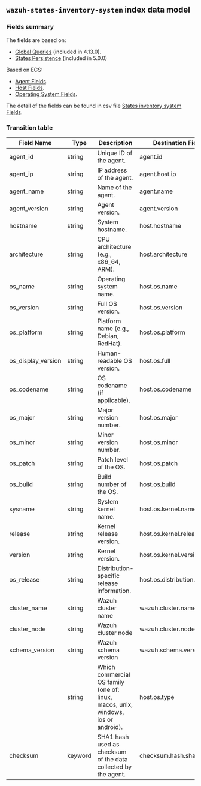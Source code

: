## `wazuh-states-inventory-system` index data model

### Fields summary

The fields are based on:
- [Global Queries](https://github.com/wazuh/wazuh/issues/27898) (included in 4.13.0).
- [States Persistence](https://github.com/wazuh/wazuh/issues/29840#issuecomment-2937251736) (included in 5.0.0)

Based on ECS:

- [Agent Fields](https://www.elastic.co/guide/en/ecs/current/ecs-agent.html).
- [Host Fields](https://www.elastic.co/guide/en/ecs/current/ecs-host.html).
- [Operating System Fields](https://www.elastic.co/guide/en/ecs/current/ecs-os.html).

The detail of the fields can be found in csv file [States inventory system Fields](fields.csv).

### Transition table

| Field Name         | Type    | Description                                                                       | Destination Field            | Custom |
|--------------------|---------|-----------------------------------------------------------------------------------|------------------------------|--------|
| agent_id           | string  | Unique ID of the agent.                                                           | agent.id                     | FALSE  |
| agent_ip           | string  | IP address of the agent.                                                          | agent.host.ip                | TRUE   |
| agent_name         | string  | Name of the agent.                                                                | agent.name                   | FALSE  |
| agent_version      | string  | Agent version.                                                                    | agent.version                | FALSE  |
| hostname           | string  | System hostname.                                                                  | host.hostname                | FALSE  |
| architecture       | string  | CPU architecture (e.g., x86_64, ARM).                                             | host.architecture            | FALSE  |
| os_name            | string  | Operating system name.                                                            | host.os.name                 | FALSE  |
| os_version         | string  | Full OS version.                                                                  | host.os.version              | FALSE  |
| os_platform        | string  | Platform name (e.g., Debian, RedHat).                                             | host.os.platform             | FALSE  |
| os_display_version | string  | Human-readable OS version.                                                        | host.os.full                 | FALSE  |
| os_codename        | string  | OS codename (if applicable).                                                      | host.os.codename             | TRUE   |
| os_major           | string  | Major version number.                                                             | host.os.major                | TRUE   |
| os_minor           | string  | Minor version number.                                                             | host.os.minor                | TRUE   |
| os_patch           | string  | Patch level of the OS.                                                            | host.os.patch                | TRUE   |
| os_build           | string  | Build number of the OS.                                                           | host.os.build                | TRUE   |
| sysname            | string  | System kernel name.                                                               | host.os.kernel.name          | TRUE   |
| release            | string  | Kernel release version.                                                           | host.os.kernel.release       | TRUE   |
| version            | string  | Kernel version.                                                                   | host.os.kernel.version       | TRUE   |
| os_release         | string  | Distribution-specific release information.                                        | host.os.distribution.release | TRUE   |
| cluster_name       | string  | Wazuh cluster name                                                                | wazuh.cluster.name           | TRUE   |
| cluster_node       | string  | Wazuh cluster node                                                                | wazuh.cluster.node           | TRUE   |
| schema_version     | string  | Wazuh schema version                                                              | wazuh.schema.version         | TRUE   |
|                    | string  | Which commercial OS family (one of: linux, macos, unix, windows, ios or android). | host.os.type                 | FALSE  |
| checksum           | keyword | SHA1 hash used as checksum of the data collected by the agent.                    | checksum.hash.sha1           | TRUE   |
